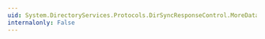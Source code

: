 ```yaml
---
uid: System.DirectoryServices.Protocols.DirSyncResponseControl.MoreData
internalonly: False
---
```

